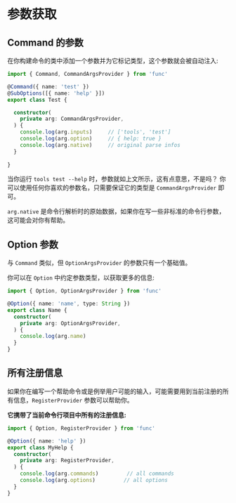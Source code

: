 # 参数获取

## Command 的参数

在你构建命令的类中添加一个参数并为它标记类型，这个参数就会被自动注入:

```ts
import { Command, CommandArgsProvider } from 'func'

@Command({ name: 'test' })
@SubOptions([{ name: 'help' }])
export class Test {

  constructor(
    private arg: CommandArgsProvider,
  ) {
    console.log(arg.inputs)     // ['tools', 'test']
    console.log(arg.option)     // { help: true }
    console.log(arg.native)     // original parse infos
  }
  
}

```

当你运行 `tools test --help` 时，参数就如上文所示，这有点意思，不是吗？
你可以使用任何你喜欢的参数名，只需要保证它的类型是 `CommandArgsProvider` 即可。

`arg.native` 是命令行解析时的原始数据，如果你在写一些非标准的命令行参数，这可能会对你有帮助。


## Option 参数

与 `Command` 类似，但 `OptionArgsProvider` 的参数只有一个基础值。

你可以在 `Option` 中约定参数类型，以获取更多的信息:

```ts
import { Option, OptionArgsProvider } from 'func'

@Option({ name: 'name', type: String })
export class Name {
  constructor(
    private arg: OptionArgsProvider,
  ) {
    console.log(arg.name)
  }
}
```

## 所有注册信息

如果你在编写一个帮助命令或是例举用户可能的输入，可能需要用到当前注册的所有信息，`RegisterProvider` 参数可以帮助你。

**它携带了当前命令行项目中所有的注册信息:**

```ts
import { Option, RegisterProvider } from 'func'

@Option({ name: 'help' })
export class MyHelp {
  constructor(
    private arg: RegisterProvider,
  ) {
    console.log(arg.commands)         // all commands
    console.log(arg.options)         // all options
  }
}
```

